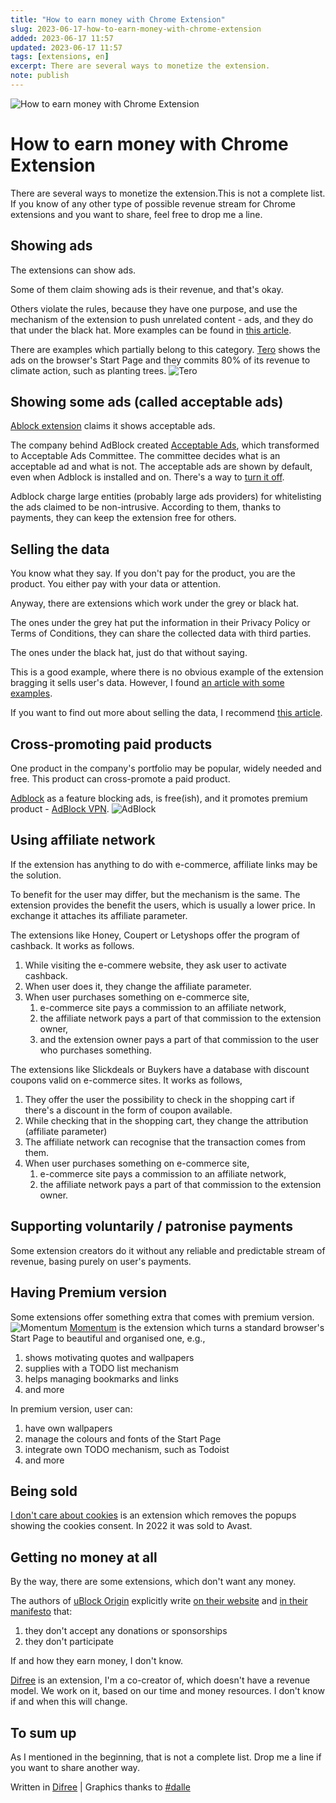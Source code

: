 ```yaml
---
title: "How to earn money with Chrome Extension"
slug: 2023-06-17-how-to-earn-money-with-chrome-extension
added: 2023-06-17 11:57
updated: 2023-06-17 11:57
tags: [extensions, en]
excerpt: There are several ways to monetize the extension.
note: publish
---
```

![How to earn money with Chrome Extension](/images/2023-06-17-how-to-earn-money-with-chrome-extension-1.png)
# How to earn money with Chrome Extension
There are several ways to monetize the extension.This is not a complete list. If you know of any other type of possible revenue stream for Chrome extensions and you want to share, feel free to drop me a line.

## Showing ads
The extensions can show ads. 

Some of them claim showing ads is their revenue, and that's okay. 

Others violate the rules, because they have one purpose, and use the mechanism of the extension to push unrelated content - ads, and they do that under the black hat. More examples can be found in [this article](https://www.zdnet.com/article/chrome-extension-with-millions-of-users-is-now-serving-popup-ads/).

There are examples which partially belong to this category. [Tero](https://www.jointero.org) shows the ads on the browser's Start Page and they commits 80% of its revenue to climate action, such as planting trees.
![Tero](/images/2023-06-17-how-to-earn-money-with-chrome-extension-2.png)

## Showing some ads (called acceptable ads)
[Ablock extension](https://getadblock.com/) claims it shows acceptable ads. 

The company behind AdBlock created [Acceptable Ads](https://acceptableads.com/about/), which transformed to Acceptable Ads Committee. The committee decides what is an acceptable ad and what is not. The acceptable ads are shown by default, even when Adblock is installed and on. There's a way to [turn it off](https://getadblock.com/en/acceptable-ads-faq/).

Adblock charge large entities (probably large ads providers) for whitelisting the ads claimed to be non-intrusive. According to them, thanks to payments, they can keep the extension free for others.

## Selling the data
You know what they say. If you don't pay for the product, you are the product. You either pay with your data or attention.

Anyway, there are extensions which work under the grey or black hat.

The ones under the grey hat put the information in their Privacy Policy or Terms of Conditions, they can share the collected data with third parties.

The ones under the black hat, just do that without saying.

This is a good example, where there is no obvious example of the extension bragging it sells user's data. However, I found [an article with some examples](https://www.digitaltrends.com/news/popular-browser-extensions-are-selling-your-data/).

If you want to find out more about selling the data, I recommend [this article](https://www.washingtonpost.com/technology/2019/07/18/i-found-your-data-its-sale/).

## Cross-promoting paid products
One product in the company's portfolio may be popular, widely needed and free. This product can cross-promote a paid product.

[Adblock](https://getadblock.com/en/) as a feature blocking ads, is free(ish), and it promotes premium product - [AdBlock VPN](https://vpn.getadblock.com/).
![AdBlock](/images/2023-06-17-how-to-earn-money-with-chrome-extension-4.png)

## Using affiliate network
If the extension has anything to do with e-commerce, affiliate links may be the solution.

To benefit for the user may differ, but the mechanism is the same. The extension provides the benefit the users, which is usually a lower price. In exchange it attaches its affiliate parameter.

The extensions like Honey, Coupert or Letyshops offer the program of cashback. It works as follows.

1. While visiting the e-commere website, they ask user to activate cashback. 
2. When user does it, they change the affiliate parameter. 
3. When user purchases something on e-commerce site, 
   1. e-commerce site pays a commission to an affiliate network, 
   2. the affiliate network pays a part of that commission to the extension owner, 
   3. and the extension owner pays a part of that commission to the user who purchases something.

The extensions like Slickdeals or Buykers have a database with discount coupons valid on e-commerce sites. It works as follows,

1. They offer the user the possibility to check in the shopping cart if there's a discount in the form of coupon available.
2. While checking that in the shopping cart, they change the attribution (affiliate parameter)
3. The affiliate network can recognise that the transaction comes from them.
4. When user purchases something on e-commerce site, 
   1. e-commerce site pays a commission to an affiliate network, 
   2. the affiliate network pays a part of that commission to the extension owner.

## Supporting voluntarily / patronise payments
Some extension creators do it without any reliable and predictable stream of revenue, basing purely on user's payments.

## Having Premium version
Some extensions offer something extra that comes with premium version.
![Momentum](/images/2023-06-17-how-to-earn-money-with-chrome-extension-3.png)
[Momentum](https://momentumdash.com) is the extension which turns a standard browser's Start Page to beautiful and organised one, e.g.,

1. shows motivating quotes and wallpapers
2. supplies with a TODO list mechanism
3. helps managing bookmarks and links
4. and more

In premium version, user can:

1. have own wallpapers
2. manage the colours and fonts of the Start Page
3. integrate own TODO mechanism, such as Todoist
4. and more

## Being sold
[I don't care about cookies](https://www.i-dont-care-about-cookies.eu) is an extension which removes the popups showing the cookies consent. In 2022 it was sold to Avast.

## Getting no money at all
By the way, there are some extensions, which don't want any money. 

The authors of [uBlock Origin](https://github.com/gorhill/uBlock) explicitly write [on their website](https://ublockorigin.com) and [in their manifesto](https://github.com/gorhill/uBlock/blob/master/MANIFESTO.md) that:

1. they don't accept any donations or sponsorships
2. they don't participate 

If and how they earn money, I don't know.

[Difree](https://getdifree.com) is an extension, I'm a co-creator of, which doesn't have a revenue model. We work on it, based on our time and money resources. I don't know if and when this will change.

## To sum up
As I mentioned in the beginning, that is not a complete list. Drop me a line if you want to share another way.


Written in [Difree](https://www.getdifree.com/) | Graphics thanks to [#dalle](https://labs.openai.com/s/UTIiZMoL3vEj0xd3i00ayJYv)
